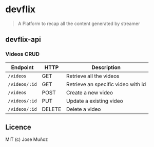 # devflix
> A Platform to recap all the content generated by streamer

## devflix-api
### Videos CRUD

| Endpoint      | HTTP   | Description                        |
| ------------- | ------ | ---------------------------------- |
| `/videos`     | GET    | Retrieve all the videos            |
| `/videos/:id` | GET    | Retrieve an specific video with id |
| `/videos`     | POST   | Create a new video                 |
| `/videos/:id` | PUT    | Update a existing video            |
| `/videos/:id` | DELETE | Delete a video                     |

## Licence
MIT (c) Jose Muñoz